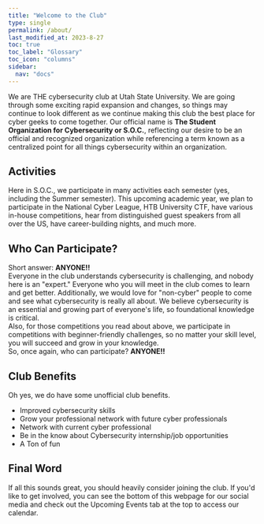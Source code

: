```yaml
---
title: "Welcome to the Club"
type: single
permalink: /about/
last_modified_at: 2023-8-27
toc: true
toc_label: "Glossary"
toc_icon: "columns"
sidebar:
  nav: "docs"
---
```

We are THE cybersecurity club at Utah State University. We are going through some exciting rapid expansion and changes, so things may continue to look different as
we continue making this club the best place for cyber geeks to come together. Our official name is **The Student Organization for Cybersecurity or S.O.C.**, 
reflecting our desire to be an official and recognized organization while referencing a term known as a centralized point for all things cybersecurity within an organization.

## Activities

Here in S.O.C., we participate in many activities each semester (yes, including the Summer semester). This upcoming academic year, we plan to participate in the National Cyber League, HTB University CTF, have various in-house competitions, hear from distinguished guest speakers from all over the US, have career-building nights, and much more.

## Who Can Participate?

Short answer: **ANYONE!!**<br/>
Everyone in the club understands cybersecurity is challenging, and nobody here is an "expert." Everyone who you will meet in the club comes to learn and get better. Additionally, we would love for "non-cyber" people to come and see what cybersecurity is really all about. We believe cybersecurity is an essential and growing part of everyone's life, so foundational knowledge is critical. 
<br/>
Also, for those competitions you read about above, we participate in competitions with beginner-friendly challenges, so no matter your skill level, you will succeed and grow in your knowledge.
<br/>
So, once again, who can participate? **ANYONE!!**

## Club Benefits

Oh yes, we do have some unofficial club benefits.

* Improved cybersecurity skills
* Grow your professional network with future cyber professionals
* Network with current cyber professional
* Be in the know about Cybersecurity internship/job opportunities
* A Ton of fun

## Final Word
If all this sounds great, you should heavily consider joining the club. If you'd like to get involved, you can see the bottom of this webpage for our social media and check out the Upcoming Events tab at the top to access our calendar.
